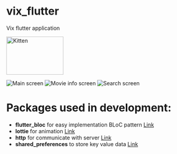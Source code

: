# vix_flutter

Vix flutter application

<img src="https://github.com/lashket/vix-flutter/blob/master/images/first.png" alt="Kitten"
	title="A cute kitten" width="150" height="100" />

![Main screen](https://github.com/lashket/vix-flutter/blob/master/images/first.png) <!-- .element height="30%" width="30%" -->
![Movie info screen](https://github.com/lashket/vix-flutter/blob/master/images/second.png) <!-- .element height="30%" width="30%" -->
![Search screen](https://github.com/lashket/vix-flutter/blob/master/images/third.png) <!-- .element height="30%" width="30%" -->

# Packages used in development:
 - **flutter_bloc** for easy implementation BLoC pattern [Link](https://pub.dev/packages/flutter_bloc)
 - **lottie** for animation [Link](https://pub.dev/packages/lottie)
 - **http** for communicate with server [Link](https://pub.dev/packages/http)
 - **shared_preferences** to store key value data [Link](https://pub.dev/packages/shared_preferences)